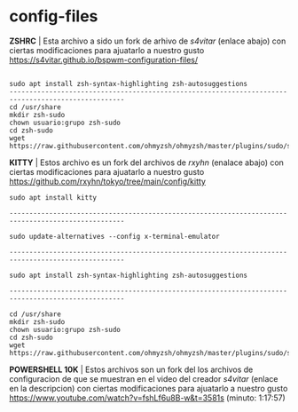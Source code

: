 # config-files
**ZSHRC** | Esta archivo a sido un fork de arhivo de *s4vitar* (enlace abajo) con ciertas modificaciones para ajuatarlo a nuestro gusto
https://s4vitar.github.io/bspwm-configuration-files/  
```

sudo apt install zsh-syntax-highlighting zsh-autosuggestions
---------------------------------------------------------------------------------------------------
cd /usr/share
mkdir zsh-sudo
chown usuario:grupo zsh-sudo
cd zsh-sudo
wget https://raw.githubusercontent.com/ohmyzsh/ohmyzsh/master/plugins/sudo/sudo.plugin.zsh
```

**KITTY** | Estos archivo es un fork del archivos de *rxyhn* (enalace abajo) con ciertas modificaciones para ajuatarlo a nuestro gusto 
https://github.com/rxyhn/tokyo/tree/main/config/kitty
```
sudo apt install kitty

---------------------------------------------------------------------------------------------------

sudo update-alternatives --config x-terminal-emulator

---------------------------------------------------------------------------------------------------

sudo apt install zsh-syntax-highlighting zsh-autosuggestions

---------------------------------------------------------------------------------------------------

cd /usr/share
mkdir zsh-sudo
chown usuario:grupo zsh-sudo
cd zsh-sudo
wget https://raw.githubusercontent.com/ohmyzsh/ohmyzsh/master/plugins/sudo/sudo.plugin.zsh
```

**POWERSHELL 10K** | Estos archivos son un fork del los archivos de configuracion de que se muestran en el video del creador *s4vitar* (enlace en la descripcion) con ciertas modificaciones para ajuatarlo a nuestro gusto 
https://www.youtube.com/watch?v=fshLf6u8B-w&t=3581s (minuto: 1:17:57)
